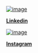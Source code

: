 <a href="https://www.linkedin.com/in/mehmet-a%C3%A7%C4%B1kg%C3%B6z-a5882016b/">![image](https://user-images.githubusercontent.com/102829820/202924523-264fd315-8ef5-4539-8d13-eec7dc41afd7.png) <p align="left"><b>Linkedin</b></p>
</a>

<a href="https://www.instagram.com/accounts/login/two_factor?next=%2F">![image](https://user-images.githubusercontent.com/102829820/202924871-6f82335b-2747-49f8-81ef-ac441e5995a4.png)<p><b>Instagram</b></p>
</a>


